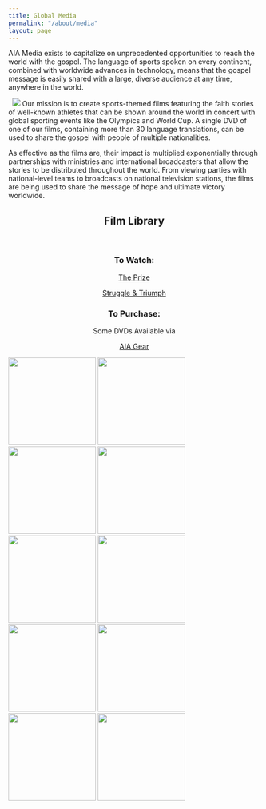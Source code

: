```yaml
---
title: Global Media
permalink: "/about/media"
layout: page
---
```

<div class="container mt20"><p>AIA Media exists to capitalize on unprecedented opportunities to reach the world with the gospel. The language of sports spoken on every continent, combined with worldwide advances in technology, means that the gospel message is easily shared with a large, diverse audience at any time, anywhere in the world.&nbsp;</p>
<p>&nbsp; <img class="img-responsive pull-right" src="/uploads/about/Media/media-home-web.jpg"> Our mission is to create sports-themed films featuring the faith stories of well-known athletes that can be shown around the world in concert with global sporting events like the Olympics and World Cup. A single DVD of one of our films, containing more than 30 language translations, can be used to share the gospel with people of multiple nationalities.&nbsp;</p>
<p>As effective as the films are, their impact is multiplied exponentially through partnerships with ministries and international broadcasters that allow the stories to be distributed throughout the world. From viewing parties with national-level teams to broadcasts on national television stations, the films are being used to share the message of hope and ultimate victory worldwide.&nbsp;</p>
</div>
<div class="container"><section class="section" id="about"><header class="section-header container text-center">
<h2 class="title">Film <span class="light first-color">Library</span></h2>
</header></section>
</div>
<div class="container"><div class="col-md-6">
<h3 style="text-align: center;"><strong>To <span class="light first-color">Watch:</span></strong></h3>
<p style="text-align: center;"><a href="http://www.theprize.com/"> The Prize </a></p>
<p style="text-align: center;"><a href="https://athletesinaction.org/olympics/"> Struggle &amp; Triumph</a></p>
</div>
<div class="col-md-6">
<h3 style="text-align: center;"><strong>To <span class="light first-color">Purchase:</span></strong></h3>
<p style="text-align: center;">Some DVDs Available via</p>
<p style="text-align: center;"><a href="http://www.aiagear.com/c-35-dvds.aspx"> AIA Gear</a></p>
</div>
<p></p>
<div class="container">
<div class="row"><img class="col-md-3 mt10 mb10" height="175px" src="/uploads/about/Media/theprizeweb.jpg"> <img class="col-md-3 mb10 mt10" height="175px" src="/uploads/about/Media/struggleandtriumphweb.jpg"> <img class="col-md-3 mb10 mt10" height="175px" src="/uploads/about/Media/passionandpower-web.jpg"> <img class="col-md-3 mb10 mt10" height="175px" src="/uploads/about/Media/unfadinggloryweb.jpg"> <img class="col-md-3 mb10 mt10" height="175px" src="/uploads/about/Media/reversing-the-curse-web.jpg"> <img class="col-md-3 mb10 mt10" height="175px" src="/uploads/about/Media/ptw-bucs-thumb-web.jpg"> <img class="col-md-3 mb10 mt10" height="175px" src="/uploads/about/Media/giants-thumb-web.jpg"> <img class="col-md-3 mb10 mt10" height="175px" src="/uploads/about/Media/ST%20front%20cover.jpg"> <img class="col-md-3 mb10 mt10" height="175px" src="/uploads/about/Media/The%20Prize%20Sleeve-Front.jpg"> <img class="col-md-3 mb10 mt10" height="175px" src="/uploads/about/Media/Rock%202%20front%20cover%20w%20Chris.jpg"></div>
</div>
</div>